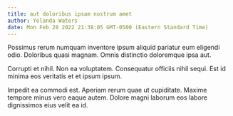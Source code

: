 ```yaml
---
title: aut doloribus ipsam nostrum amet
author: Yolanda Waters
date: Mon Feb 28 2022 21:38:05 GMT-0500 (Eastern Standard Time)
---
```

Possimus rerum numquam inventore ipsum aliquid pariatur eum eligendi odio. Doloribus quasi magnam. Omnis distinctio doloremque ipsa aut.

 Corrupti et nihil. Non ea voluptatem. Consequatur officiis nihil sequi. Est id minima eos veritatis et et ipsum ipsum.

 Impedit ea commodi est. Aperiam rerum quae ut cupiditate. Maxime tempore minus vero eaque autem. Dolore magni laborum eos labore dignissimos eius velit ea id.